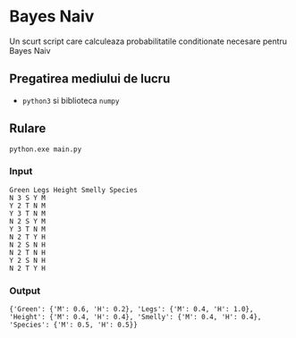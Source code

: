 # Bayes Naiv

Un scurt script care calculeaza probabilitatile conditionate necesare pentru Bayes Naiv

## Pregatirea mediului de lucru
  * `python3` si biblioteca `numpy`
  
## Rulare
```
python.exe main.py
```
### Input
```
Green Legs Height Smelly Species
N 3 S Y M
Y 2 T N M
Y 3 T N M
N 2 S Y M
Y 3 T N M
N 2 T Y H
N 2 S N H
N 2 T N H
Y 2 S N H
N 2 T Y H
```
### Output
```
{'Green': {'M': 0.6, 'H': 0.2}, 'Legs': {'M': 0.4, 'H': 1.0}, 'Height': {'M': 0.4, 'H': 0.4}, 'Smelly': {'M': 0.4, 'H': 0.4}, 'Species': {'M': 0.5, 'H': 0.5}}
```
